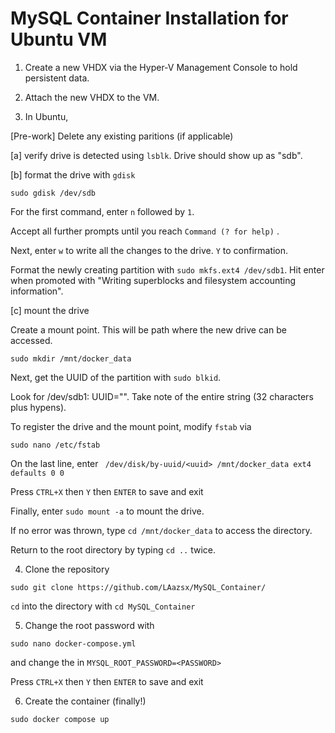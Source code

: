 # MySQL Container Installation for Ubuntu VM

1. Create a new VHDX via the Hyper-V Management Console to hold persistent data.

2. Attach the new VHDX to the VM.

3. In Ubuntu,

[Pre-work] Delete any existing paritions (if applicable)

[a] verify drive is detected using ```lsblk```. Drive should show up as "sdb".



[b] format the drive with ```gdisk```

``` sudo gdisk /dev/sdb ```

  
  For the first command, enter  ```n``` followed by ```1```.

  Accept all further prompts until you reach ```Command (? for help)``` .

  Next, enter ```w``` to write all the changes to the drive. ```Y``` to confirmation.

  Format the newly creating partition with ```sudo mkfs.ext4 /dev/sdb1```. Hit enter when promoted with "Writing superblocks and filesystem accounting information".

    
[c] mount the drive

Create a mount point. This will be path where the new drive can be accessed.

``` sudo mkdir /mnt/docker_data ```

Next, get the UUID of the  partition with 
  ``` sudo blkid ```. 

  Look for /dev/sdb1: UUID="<UUID>". Take note of the entire string (32 characters plus hypens).

To register the drive and the mount point, modify ```fstab```  via

```sudo nano /etc/fstab ```

On the last line, enter
``` /dev/disk/by-uuid/<uuid> /mnt/docker_data ext4 defaults 0 0```

Press ``` CTRL+X ``` then ```Y``` then ```ENTER``` to save and exit

Finally, enter ``` sudo mount -a ``` to mount the drive. 

If no error was thrown, type ``` cd /mnt/docker_data ``` to access the directory.

Return to the root directory by typing ``` cd .. ``` twice.

4. Clone the repository

  ``` sudo git clone https://github.com/LAazsx/MySQL_Container/ ```

  ``` cd ``` into the directory with ``` cd MySQL_Container ```

5. Change the root password with 

``` sudo nano docker-compose.yml ```
 
 and change the <password> in ``` MYSQL_ROOT_PASSWORD=<PASSWORD> ```
 

Press ``` CTRL+X ``` then ```Y``` then ```ENTER``` to save and exit

6. Create the container (finally!)

``` sudo docker compose up ```








       
